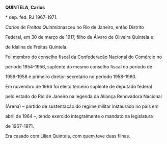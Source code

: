 **QUINTELA, Carlos**



\* dep. fed. RJ 1967-1971.



*Carlos de Freitas Quintela*nasceu no Rio de Janeiro, então Distrito

Federal, em 30 de março de 1917, filho de Álvaro de Oliveira Quintela e

de Idalina de Freitas Quintela.



Foi membro do conselho fiscal da Confederação Nacional do Comércio no

período 1954-1956, suplente do mesmo conselho fiscal no período de

1956-1958 e primeiro diretor-secretário no período 1958-1960.



Em novembro de 1966 foi eleito terceiro suplente de deputado federal

pelo estado do Rio de Janeiro na legenda da Aliança Renovadora Nacional

(Arena) – partido de sustentação do regime militar instaurado no país em

abril de 1964 –, tendo exercido integralmente o mandato na legislatura

de 1967-1971.



Era casado com Lílian Quintela, com quem teve duas filhas.




